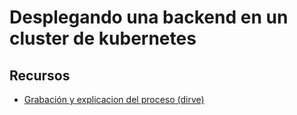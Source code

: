 # Desplegando una backend en un cluster de kubernetes

## Recursos
- [ Grabación y explicacion del proceso (dirve)](https://drive.google.com/file/d/1mZOsmNeBG5EsxOWBn5z-_2grxiBHPd0L/view?usp=sharing)


